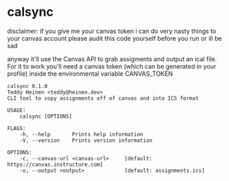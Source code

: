 # calsync

disclaimer: if you give me your canvas token i can do very nasty things to your canvas account please audit this code yourself before you run or ill be sad


anyway it'll use the Canvas API to grab assigments and output an ical file.  For it to work you'll need a canvas token (which can be generated in your profile) inside the environmental variable CANVAS_TOKEN

```text
calsync 0.1.0
Teddy Heinen <teddy@heinen.dev>
CLI tool to copy assignments off of canvas and into ICS format

USAGE:
    calsync [OPTIONS]

FLAGS:
    -h, --help       Prints help information
    -V, --version    Prints version information

OPTIONS:
    -c, --canvas-url <canvas-url>     [default: https://canvas.instructure.com]
    -o, --output <output>             [default: assignments.ics]
```